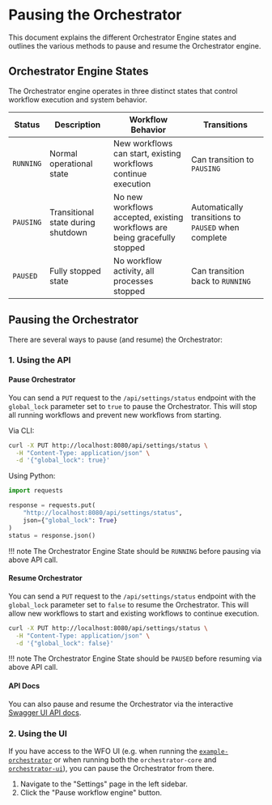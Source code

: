 # Pausing the Orchestrator

This document explains the different Orchestrator Engine states and outlines the various methods to
pause and resume the Orchestrator engine.

## Orchestrator Engine States
The Orchestrator engine operates in three distinct states that control workflow execution and system behavior.

| Status | Description | Workflow Behavior | Transitions |
| ------ | ----------- | ----------------- | ----------- |
| `RUNNING` | Normal operational state | New workflows can start, existing workflows continue execution | Can transition to `PAUSING` |
| `PAUSING` | Transitional state during shutdown | No new workflows accepted, existing workflows are being gracefully stopped | Automatically transitions to `PAUSED` when complete |
| `PAUSED` | Fully stopped state | No workflow activity, all processes stopped | Can transition back to `RUNNING` |

## Pausing the Orchestrator
There are several ways to pause (and resume) the Orchestrator:

### 1. Using the API

#### Pause Orchestrator
You can send a `PUT` request to the `/api/settings/status` endpoint with the `global_lock` parameter
 set to `true` to pause the Orchestrator. This will stop all running workflows and prevent new
workflows from starting.

Via CLI:
```bash
curl -X PUT http://localhost:8080/api/settings/status \
  -H "Content-Type: application/json" \
  -d '{"global_lock": true}'
```

Using Python:
```python
import requests

response = requests.put(
    "http://localhost:8080/api/settings/status",
    json={"global_lock": True}
)
status = response.json()
```

!!! note
    The Orchestrator Engine State should be `RUNNING` before pausing via above API call.

#### Resume Orchestrator
You can send a `PUT` request to the `/api/settings/status` endpoint with the `global_lock` parameter
 set to `false` to resume the Orchestrator. This will allow new workflows to start and existing
 workflows to continue execution.

```bash
curl -X PUT http://localhost:8080/api/settings/status \
  -H "Content-Type: application/json" \
  -d '{"global_lock": false}'
```

!!! note
    The Orchestrator Engine State should be `PAUSED` before resuming via above API call.

#### API Docs
You can also pause and resume the Orchestrator via the interactive [Swagger UI API docs](http://localhost:8080/api/docs).

### 2. Using the UI
If you have access to the WFO UI (e.g. when running the [`example-orchestrator`](https://github.com/workfloworchestrator/example-orchestrator) or when running both the `orchestrator-core` and [`orchestrator-ui`](../../getting-started/orchestration-ui.md)), you can pause the Orchestrator from there.

1. Navigate to the "Settings" page in the left sidebar.
2. Click the "Pause workflow engine" button.
